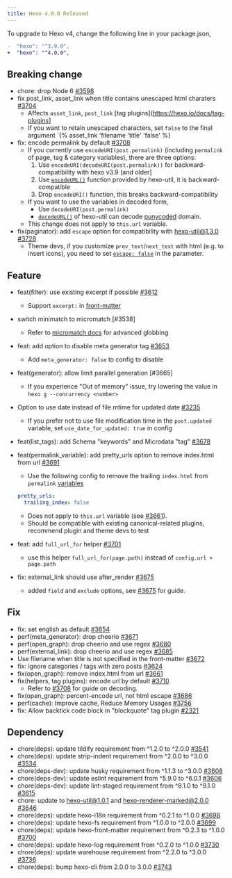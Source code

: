 ```yaml
---
title: Hexo 4.0.0 Released
---
```


To upgrade to Hexo v4, change the following line in your package.json,

``` diff
-  "hexo": "^3.9.0",
+  "hexo": "^4.0.0",
```

## Breaking change

- chore: drop Node 6 [#3598]
- fix post_link, asset_link when title contains unescaped html charaters [#3704]
  * Affects `asset_link`, `post_link` [tag plugins](https://hexo.io/docs/tag-plugins]
  * If you want to retain unescaped characters, set `false` to the final argument `{% asset_link 'filename 'title' 'false' %}
- fix: encode permalink by default [#3708]
  * If you currently use `encodeURI(post.permalink)` (including `permalink` of page, tag & category variables), there are three options:
    1. Use `encodeURI(decodeURI(post.permalink))` for backward-compatibility with hexo v3.9 (and older]
    2. Use [`encodeURL()`](https://github.com/hexojs/hexo-util#encodeurlstr) function provided by hexo-util, it is backward-compatible
    3. Drop `encodeURI()` function, this breaks backward-compatibility
  * If you want to use the variables in decoded form,
    - Use `decodeURI(post.permalink)`
    - [`decodeURL()`](https://github.com/hexojs/hexo-util#decodeurlstr) of hexo-util can decode [punycoded](https://en.wikipedia.org/wiki/Punycode) domain.
  * This change does not apply to `this.url` variable.
- fix(paginator): add `escape` option for compatibility with hexo-util@1.3.0 [#3728]
  * Theme devs, if you customize `prev_text`/`next_text` with html (e.g. to insert icons), you need to set [`escape: false`](https://github.com/theme-next/hexo-theme-next/blob/7d6272274afcc88edcefe3504e452a502c05329f/layout/_partials/pagination.swig#L8) in the parameter.

## Feature

- feat(filter): use existing excerpt if possible [#3612]
  * Support `excerpt:` in [front-matter](https://hexo.io/docs/front-matter)
- switch minimatch to micromatch [#3538]
  * Refer to [micromatch docs](https://github.com/micromatch/micromatch#extended-globbing) for advanced globbing
- feat: add option to disable meta generator tag [#3653]
  * Add `meta_generator: false` to config to disable
- feat(generator): allow limit parallel generation [#3665]
  * If you experience "Out of memory" issue, try lowering the value in `hexo g --concurrency <number>`
- Option to use date instead of file mtime for updated date [#3235]
  * If you prefer not to use file modification time in the `post.updated` variable, set `use_date_for_updated: true` in config
- feat(list_tags): add Schema "keywords" and Microdata "tag" [#3678]
- feat(permalink_variable): add pretty_urls option to remove index.html from url [#3691]
  * Use the following config to remove the trailing `index.html` from `permalink` [variables](https://hexo.io/docs/variables)

  ``` yml
  pretty_urls:
    trailing_index: false
  ```

  * Does not apply to `this.url` variable (see [#3661]).
  * Should be compatible with existing canonical-related plugins, recommend plugin and theme devs to test
- feat: add `full_url_for` helper [#3701]
  * use this helper `full_url_for(page.path)` instead of `config.url + page.path`
- fix: external_link should use after_render [#3675]
  * added `field` and `exclude` options, see [#3675] for guide.

## Fix

- fix: set english as default [#3654]
- perf(meta_generator): drop cheerio [#3671]
- perf(open_graph): drop cheerio and use regex [#3680]
- perf(external_link): drop cheerio and use regex [#3685]
- Use filename when title is not specified in the front-matter [#3672]
- fix: ignore categories / tags with zero posts [#3624]
- fix(open_graph): remove index.html from url [#3661]
- fix(helpers, tag plugins): encode url by default [#3710]
  * Refer to [#3708] for guide on decoding.
- fix(open_graph): percent-encode url, not html escape [#3686]
- perf(cache): Improve cache, Reduce Memory Usages [#3756]
- fix: Allow backtick code block in "blockquote" tag plugin [#2321]

## Dependency

- chore(deps): update tildify requirement from ^1.2.0 to ^2.0.0 [#3541]
- chore(deps): update strip-indent requirement from ^2.0.0 to ^3.0.0 [#3534]
- chore(deps-dev): update husky requirement from ^1.1.3 to ^3.0.0 [#3608]
- chore(deps-dev): update eslint requirement from ^5.9.0 to ^6.0.1 [#3606]
- chore(deps-dev): update lint-staged requirement from ^8.1.0 to ^9.1.0 [#3615]
- chore: update to hexo-util@1.0.1 and hexo-renderer-marked@2.0.0 [#3646]
- chore(deps): update hexo-i18n requirement from ^0.2.1 to ^1.0.0 [#3698]
- chore(deps): update hexo-fs requirement from ^1.0.0 to ^2.0.0 [#3699]
- chore(deps): update hexo-front-matter requirement from ^0.2.3 to ^1.0.0 [#3700]
- chore(deps): update hexo-log requirement from ^0.2.0 to ^1.0.0 [#3730]
- chore(deps): update warehouse requirement from ^2.2.0 to ^3.0.0 [#3736]
- chore(deps): bump hexo-cli from 2.0.0 to 3.0.0 [#3743]

[#3598]: https://github.com/hexojs/hexo/pull/3598
[#3704]: https://github.com/hexojs/hexo/pull/3704
[#3708]: https://github.com/hexojs/hexo/pull/3708
[#3728]: https://github.com/hexojs/hexo/pull/3728
[#3612]: https://github.com/hexojs/hexo/pull/3612
[#3653]: https://github.com/hexojs/hexo/pull/3653
[#3235]: https://github.com/hexojs/hexo/pull/3235
[#3678]: https://github.com/hexojs/hexo/pull/3678
[#3691]: https://github.com/hexojs/hexo/pull/3691
[#3661]: https://github.com/hexojs/hexo/pull/3661
[#3701]: https://github.com/hexojs/hexo/pull/3701
[#3675]: https://github.com/hexojs/hexo/pull/3675
[#3654]: https://github.com/hexojs/hexo/pull/3654
[#3671]: https://github.com/hexojs/hexo/pull/3671
[#3680]: https://github.com/hexojs/hexo/pull/3680
[#3685]: https://github.com/hexojs/hexo/pull/3685
[#3672]: https://github.com/hexojs/hexo/pull/3672
[#3624]: https://github.com/hexojs/hexo/pull/3624
[#3661]: https://github.com/hexojs/hexo/pull/3661
[#3710]: https://github.com/hexojs/hexo/pull/3710
[#3686]: https://github.com/hexojs/hexo/pull/3686
[#3756]: https://github.com/hexojs/hexo/pull/3756
[#2321]: https://github.com/hexojs/hexo/pull/2321
[#3541]: https://github.com/hexojs/hexo/pull/3541
[#3534]: https://github.com/hexojs/hexo/pull/3534
[#3608]: https://github.com/hexojs/hexo/pull/3608
[#3606]: https://github.com/hexojs/hexo/pull/3606
[#3615]: https://github.com/hexojs/hexo/pull/3615
[#3646]: https://github.com/hexojs/hexo/pull/3646
[#3698]: https://github.com/hexojs/hexo/pull/3698
[#3699]: https://github.com/hexojs/hexo/pull/3699
[#3700]: https://github.com/hexojs/hexo/pull/3700
[#3730]: https://github.com/hexojs/hexo/pull/3730
[#3736]: https://github.com/hexojs/hexo/pull/3736
[#3743]: https://github.com/hexojs/hexo/pull/3743
